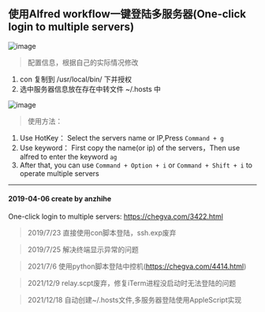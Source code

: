## 使用Alfred workflow一键登陆多服务器(One-click login to multiple servers)
![image](https://github.com/anzhihe/Efficient-office/blob/master/login-multiple-servers/Login-Multiple-Servers.gif)
> 配置信息，根据自己的实际情况修改
1. con 复制到 /usr/local/bin/ 下并授权
2. 选中服务器信息放在存在中转文件 ~/.hosts 中

![image](https://github.com/anzhihe/Efficient-office/blob/master/login-multiple-servers/Login-Multiple-Servers.png)
> 使用方法：
1. Use HotKey：
Select the servers name or IP,Press `Command + g`
2. Use keyword：
First copy the name(or ip) of the servers，Then use alfred to enter the keyword `ag`
3. After that, you can use `Command + Option + i` or `Command + Shift + i` to operate multiple servers

---

#### 2019-04-06 create by anzhihe
One-click login to multiple servers: https://chegva.com/3422.html

> 2019/7/23 直接使用con脚本登陆，ssh.exp废弃

> 2019/7/25 解决终端显示异常的问题

> 2021/7/6  使用python脚本登陆中控机(https://chegva.com/4414.html)

> 2021/12/9 relay.scpt废弃，修复iTerm进程没启动时无法登陆的问题

> 2021/12/18 自动创建~/.hosts文件,多服务器登陆使用AppleScript实现

